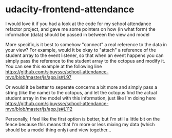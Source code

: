 udacity-frontend-attendance
===========================

I would love it if you had a look at the code for my school attendance refactor project, and gave me some pointers on how (in what form) the information (data) should be passed in between the view and model

More specific,is it best to somehow "connect" a real reference to the data in your view? For example, would it be okay to "attach" a reference of the student array to the event listener, so that when an event happens you can simply pass the reference to the student array to the octopus and modify it. You can see this example at the following line https://github.com/sjbuysse/school-attendance-mvo/blob/master/js/app.js#L97

Or would it be better to seperate concerns a bit more and simply pass a string (like the name) to the octopus, and let the octopus find the actual student array in the model with this information, just like I'm doing here https://github.com/sjbuysse/school-attendance-mvo/blob/master/js/app.js#L112

Personally, I feel like the first option is better, but I'm still a little bit on the fence because this means that I'm more or less mixing my data (which should be a model thing only) and view together...
